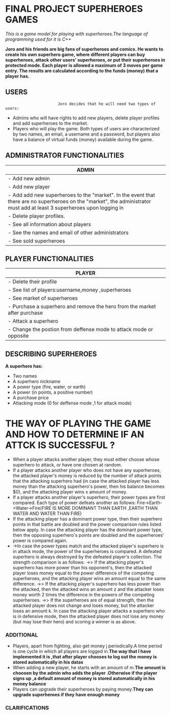 # FINAL PROJECT SUPERHEROES GAMES
_This is a game model for playing with superheroes.The language of programming used for it is C++_

**Joro and his friends are big fans of superheroes and comics. He wants to create his own superhero game, where different players can buy superheroes, attack other users' superheroes, or put their superheroes in protected mode. Each player is allowed a maximum of 3 moves per game entry. The results are calculated according to the funds (money) that a player has.**

 ## USERS
                           Joro decides that he will need two types of users:
- Admins who will have rights to add new players, delete player profiles and add superheroes to the market.
- Players who will play the game.
Both types of users are characterized by two names, an email, a username and a password, but players also have a balance of virtual funds (money) available during the game.

## ADMINISTRATOR FUNCTIONALITIES 
| **ADMIN** | 
|----------|
| - Add new admin   | 
| - Add new player   | 
| - Add add new superheroes to the "market". In the event that there are no superheroes on the "market", the administrator must add at least 3 superheroes upon logging in   | 
| - Delete player profiles.  | 
| - See all information about players |
|- See the names and email of other administrators|
|- See sold superheroes |

##  PLAYER FUNCTIONALITIES
| **PLAYER** | 
|----------|
| - Delete their profile   | 
| - See list of players:username,money ,superheroes  | 
| - See market of superheroes  | 
| - Purchase a superhero and remove the hero from the market after purchase  | 
| - Attack a superhero |
|- Change the postion from deffense mode to attack mode or opposite|

##  DESCRIBING SUPERHEROES 
**A superhero has:**
* Two names
* A superhero nickname
* A power type (fire, water, or earth) 
* A  power (in points, a positive number)
* A purchase price
* Attacking mode (0 for deffense mode ,1 for attack mode)

# THE  WAY OF PLAYING THE GAME AND HOW TO DETERMINE IF AN ATTCK IS SUCCESSFUL ?
* When a player attacks another player, they must either choose whose superhero to attack, or have one chosen at random.
* If a player attacks another player who does not have any superheroes, the attacked player's money is reduced by the number of attack points that the attacking superhero had (in case the attacked player has less money than the attacking superhero's power, then his balance becomes $0), and the attacking player wins x amount of money.
* If a player attacks another player's superhero, their power types are first compared. Each type of power defeats another as follows: Fire->Earth->Water->Fire(FIRE IS MORE DOMINANT THAN EARTH ,EARTH THAN WATER AND WATER THAN FIRE)
*  If the attacking player has a dominant power type, then their superhero points in that battle are doubled and the power comparison rules listed below apply. In case the attacking player has the dominant power type, then the opposing superhero's points are doubled and the superheroes' power is compared again.
*  ->In case the power types match and the attacked player's superhero is in attack mode, the power of the superheroes is compared. A defeated superhero is always destroyed by the defeated player's collection. The strength comparison is as follows:
->> If the attacking player's superhero has more power than his opponent's, then the attacked player loses money equal to the power difference of the competing superheroes, and the attacking player wins an amount equal to the same difference.
->> If the attacking player's superhero has less power than the attacked, then the attacked wins an amount z and the attacker loses money worth 2 times the difference in the powers of the competing superheroes.
->> If the superheroes are of equal strength, then the attacked player does not change and loses money, but the attacker loses an amount k.
In case the attacking player attacks a superhero who is in defensive mode, then the attacked player does not lose any money (but may lose their hero) and scoring a winner is as above.
### ADDITIONAL
* Players, apart from fighting, also get money j periodically.A time period is one cycle in which all players are logged in.**The way that I have implemented it is ,that after player chooses to log out the money is stored automatically in his datas**
* When adding a new player, he starts with an amount of m.**The amount is choosen by the admin who adds the player .Otherwise if the player signs up ,a default  amount of money is stored automatically in his money balance**
* Players can  upgrade their superheroes by paying money.**They can upgrade superheroes if they have enough money**
 
### CLARIFICATIONS

 




